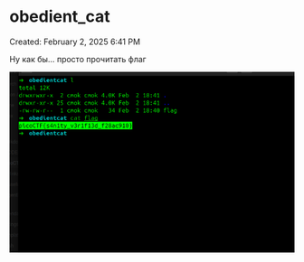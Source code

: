 # obedient_cat

Created: February 2, 2025 6:41 PM

Ну как бы… просто прочитать флаг

![image.png](obedient_cat%2018e021737a8980738cadd925b22e1994/image.png)